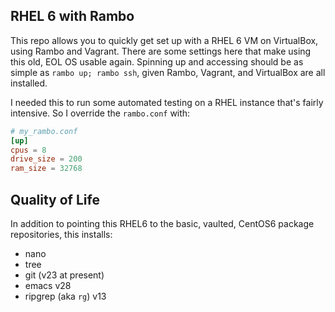 ## RHEL 6 with Rambo

This repo allows you to quickly get set up with a RHEL 6 VM on VirtualBox, using Rambo and Vagrant. There are some settings here that make using this old, EOL OS usable again. Spinning up and accessing should be as simple as `rambo up; rambo ssh`, given Rambo, Vagrant, and VirtualBox are all installed.

I needed this to run some automated testing on a RHEL instance that's fairly intensive. So I override the `rambo.conf` with:

```conf
# my_rambo.conf
[up]
cpus = 8
drive_size = 200
ram_size = 32768
```

## Quality of Life

In addition to pointing this RHEL6 to the basic, vaulted, CentOS6 package repositories, this installs:

- nano
- tree
- git (v23 at present)
- emacs v28
- ripgrep (aka `rg`) v13
